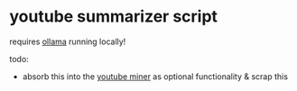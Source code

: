 # youtube summarizer script

requires [ollama](https://ollama.ai) running locally!

todo:
- absorb this into the [youtube miner](https://github.com/zhoug0x/youtube-miner) as optional functionality & scrap this

